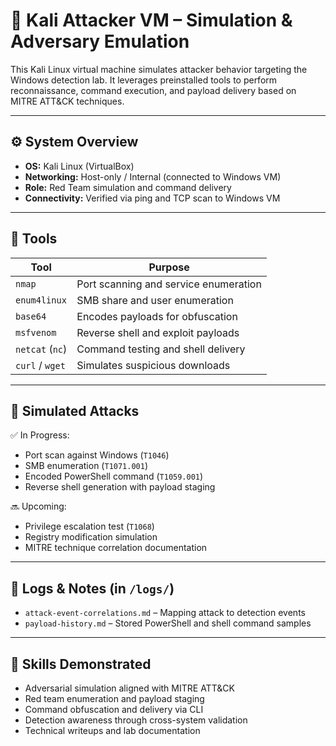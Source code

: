 # 🐚 Kali Attacker VM – Simulation & Adversary Emulation

This Kali Linux virtual machine simulates attacker behavior targeting the Windows detection lab. It leverages preinstalled tools to perform reconnaissance, command execution, and payload delivery based on MITRE ATT&CK techniques.

---

## ⚙️ System Overview

- **OS:** Kali Linux (VirtualBox)
- **Networking:** Host-only / Internal (connected to Windows VM)
- **Role:** Red Team simulation and command delivery
- **Connectivity:** Verified via ping and TCP scan to Windows VM

---

## 🔧 Tools

| Tool            | Purpose                                |
|------------------|----------------------------------------|
| `nmap`           | Port scanning and service enumeration  |
| `enum4linux`     | SMB share and user enumeration         |
| `base64`         | Encodes payloads for obfuscation       |
| `msfvenom`       | Reverse shell and exploit payloads     |
| `netcat` (`nc`)  | Command testing and shell delivery     |
| `curl` / `wget`  | Simulates suspicious downloads         |

---

## 🧪 Simulated Attacks

✅ In Progress:
- Port scan against Windows (`T1046`)
- SMB enumeration (`T1071.001`)
- Encoded PowerShell command (`T1059.001`)
- Reverse shell generation with payload staging

🔜 Upcoming:
- Privilege escalation test (`T1068`)
- Registry modification simulation
- MITRE technique correlation documentation

---

## 📄 Logs & Notes (in `/logs/`) 

- `attack-event-correlations.md` – Mapping attack to detection events  
- `payload-history.md` – Stored PowerShell and shell command samples  

---

## 🧠 Skills Demonstrated

- Adversarial simulation aligned with MITRE ATT&CK
- Red team enumeration and payload staging
- Command obfuscation and delivery via CLI
- Detection awareness through cross-system validation
- Technical writeups and lab documentation



